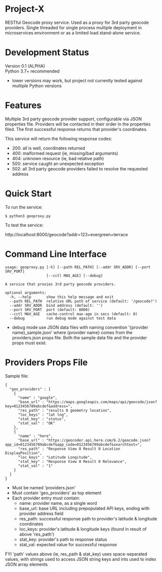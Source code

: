 # Project-X
RESTful Geocode proxy service.  Used as a proxy for 3rd party geocode providers.  Single threaded for single process multiple deployment in microservices environment or as a limited load stand-alone service.

# Development Status
Version 0.1 (ALPHA)  
Python 3.7+ recommended  
- lower versions may work, but project not currently tested against multiple Python versions

# Features
Multiple 3rd party geocode provider support, configurable via JSON properties file. Providers will be contacted in their order in the properties filed.  The first successful response returns that provider's coordinates.

This service will return the following response codes:  
- 200: all is well, coordinates returned
- 400: malformed request (ie, missing/bad arguments)
- 404: unknown resource (ie, bad relative path)
- 500: service caught an unexpected exception
- 502: all 3rd party geocode providers failed to resolve the requested address

# Quick Start
To run the service:
```
$ python3 geoproxy.py
```

To test the service:  
  
http://localhost:8000/geocode?addr=123+evergreen+terrace


# Command Line Interface
```
usage: geoproxy.py [-h] [--path REL_PATH] [--addr SRV_ADDR] [--port SRV_PORT]
                   [--cctl MAX_AGE] [--debug]

A service that proxies 3rd party geocode providers.

optional arguments:
  -h, --help       show this help message and exit
  --path REL_PATH  relative URL path of service (default: '/geocode?')
  --addr SRV_ADDR  bind address (default: '')
  --port SRV_PORT  port (default: 8000)
  --cctl MAX_AGE   cache-control max-age in secs (default: 0)
  --debug          run debug mode against test data
```

* debug mode use JSON data files with naming convention '{provider name}_sample.json' where {provider name} comes from the providers.json props file.  Both the sample data file and the provider props must exist.

# Providers Props File

Sample file:
```
{
  "geo_providers" : [
    {
      "name" : "google",
      "base_url" : "https://maps.googleapis.com/maps/api/geocode/json?key=0123456789abcdef&address=",
      "res_path" : "results 0 geometry location",
      "loc_keys" : "lat lng",
      "stat_key" : "status",
      "stat_val" : "OK"
    },
    {
      "name" : "here",
      "base_url" : "https://geocoder.api.here.com/6.2/geocode.json?app_id=0123456789abcdef&app_code=0123456789abcdef&searchtext=",
      "res_path" : "Response View 0 Result 0 Location DisplayPosition",
      "loc_keys" : "Latitude Longitude",
      "stat_key" : "Response View 0 Result 0 Relevance",
      "stat_val" : "1"
    }
  ]
}
```

* Must be named 'providers.json'
* Must contain 'geo_providers' as top element
* Each provider entry must contain:
  * name: provider name, as a single word
  * base_url: base URL including prepopulated API keys, ending with provider address field
  * res_path: successful response path to provider's latitude & longitude coordinates
  * loc_keys: provider's latitude & longitude keys (found in result of above 'res_path')
  * stat_key: provider's path to response status
  * stat_val: expected value for successful response

FYI 'path' values above (ie, res_path & stat_key) uses space-separated values, with strings used to access JSON string keys and ints used to index JSON array elements

